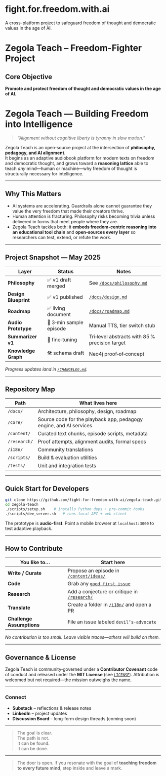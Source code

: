 # fight.for.freedom.with.ai

A cross-platform project to safeguard freedom of thought and democratic values in the age of AI.

# Zegola Teach – Freedom-Fighter Project

## Core Objective

**Promote and protect freedom of thought and democratic values in the age of AI.**

# Zegola Teach — Building Freedom into Intelligence

> *“Alignment without cognitive liberty is tyranny in slow motion.”*

Zegola Teach is an open‑source project at the intersection of **philosophy, pedagogy, and AI alignment**.  
It begins as an adaptive audiobook platform for modern texts on freedom and democratic thought, and grows toward a **reasoning lattice** able to teach *any* mind—human or machine—why freedom of thought is structurally necessary for intelligence.

---

## Why This Matters

* AI systems are accelerating. Guardrails alone cannot guarantee they value the very freedom that made their creators thrive.  
* Human attention is fracturing. Philosophy risks becoming trivia unless delivered in forms that meet people where they are.  
* Zegola Teach tackles both: it **embeds freedom‑centric reasoning into an educational tool chain** and **open‑sources every layer** so researchers can test, extend, or refute the work.

---

## Project Snapshot — May 2025

| Layer | Status | Notes |
|-------|--------|-------|
| **Philosophy** | ✅ v1 draft merged | See [`/docs/philosophy.md`](docs/philosophy.md) |
| **Design Blueprint** | ✅ v1 published | [`/docs/design.md`](docs/design.md) |
| **Roadmap** | ✅ living document | [`/docs/roadmap.md`](docs/roadmap.md) |
| **Audio Prototype** | 🔄 3‑min sample episode | Manual TTS, tier switch stub |
| **Summarizer v1** | 🔄 fine‑tuning | Tri‑level abstracts with 85 % precision target |
| **Knowledge Graph** | 🛠 schema draft | Neo4j proof‑of‑concept |

_Progress updates land in [`/CHANGELOG.md`](CHANGELOG.md)._

---

## Repository Map

| Path | What lives here |
|------|-----------------|
| `/docs/` | Architecture, philosophy, design, roadmap |
| `/core/` | Source code for the playback app, pedagogy engine, and AI services |
| `/content/` | Curated text chunks, episode scripts, metadata |
| `/research/` | Proof attempts, alignment audits, formal specs |
| `/i18n/` | Community translations |
| `/scripts/` | Build & evaluation utilities |
| `/tests/` | Unit and integration tests |

---

## Quick Start for Developers

```bash
git clone https://github.com/fight-for-freedom-with-ai/zegola-teach.git
cd zegola-teach
./scripts/setup.sh    # installs Python deps + pre‑commit hooks
./scripts/dev_server.sh   # runs local API + web client
```

The prototype is **audio‑first**. Point a mobile browser at `localhost:3000` to test adaptive playback.

---

## How to Contribute

| You like to… | Start here |
|--------------|-----------|
| **Write / Curate** | Propose an episode in [`/content/ideas/`](content/ideas/) |
| **Code** | Grab any [`good first issue`](https://github.com/fight-for-freedom-with-ai/zegola-teach/labels/good%20first%20issue) |
| **Research** | Add a conjecture or critique in [`/research/`](research/) |
| **Translate** | Create a folder in [`/i18n/`](i18n/) and open a PR |
| **Challenge Assumptions** | File an issue labeled `devil’s-advocate` |

*No contribution is too small. Leave visible traces—others will build on them.*

---

## Governance & License

Zegola Teach is community‑governed under a **Contributor Covenant** code of conduct and released under the **MIT License** (see [`LICENSE`](LICENSE)). Attribution is welcomed but not required—the mission outweighs the name.

---

### Connect

* **Substack** – reflections & release notes  
* **LinkedIn** – project updates  
* **Discussion Board** – long‑form design threads (coming soon)

---
> The goal is clear.  
> The path is not.  
> It can be found.  
> It can be done.
---

> The door is open. If you resonate with the goal of **teaching freedom to every future mind**, step inside and leave a mark.